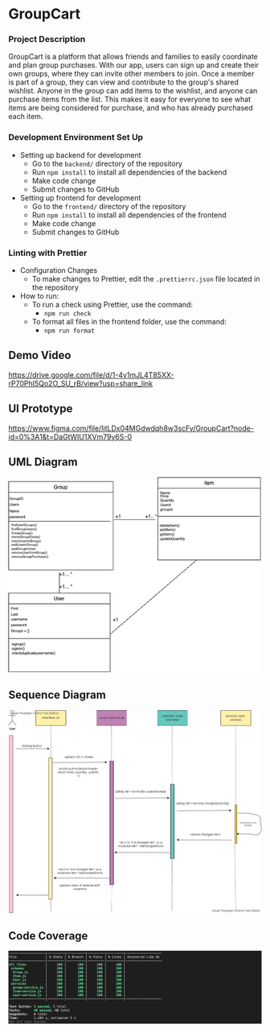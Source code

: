 # GroupCart

### Project Description

GroupCart is a platform that allows friends and families to easily coordinate and plan group purchases. With our app, users can sign up and create their own groups, where they can invite other members to join. Once a member is part of a group, they can view and contribute to the group's shared wishlist. Anyone in the group can add items to the wishlist, and anyone can purchase items from the list. This makes it easy for everyone to see what items are being considered for purchase, and who has already purchased each item. 

### Development Environment Set Up
- Setting up backend for development
    - Go to the ```backend/``` directory of the repository
    - Run ```npm install``` to install all dependencies of the backend
    - Make code change
    - Submit changes to GitHub
- Setting up frontend for development
    - Go to the ```frontend/``` directory of the repository
    - Run ```npm install``` to install all dependencies of the frontend
    - Make code change
    - Submit changes to GitHub

### Linting with Prettier
- Configuration Changes
    - To make changes to Prettier, edit the ``.prettierrc.json`` file located in the repository
- How to run:
    - To run a check using Prettier, use the command:
        - ``npm run check``
    - To format all files in the frontend folder, use the command:
      - ``npm run format``

## Demo Video
https://drive.google.com/file/d/1-4v1mJL4T85XX-rP70PhI5Qo2O_SU_rB/view?usp=share_link

## UI Prototype
https://www.figma.com/file/IjtLDx04MGdwdqh8w3scFy/GroupCart?node-id=0%3A1&t=DaGtWIU1XVm79y6S-0

## UML Diagram
![Alt text](./GroupCartClass.png?raw=true "Title")

## Sequence Diagram
![Alt text](./addingQuantityOfOne.jpg?raw=true "Title")

## Code Coverage
![Alt text](./CodeCoverage.png?raw=true "Title")
